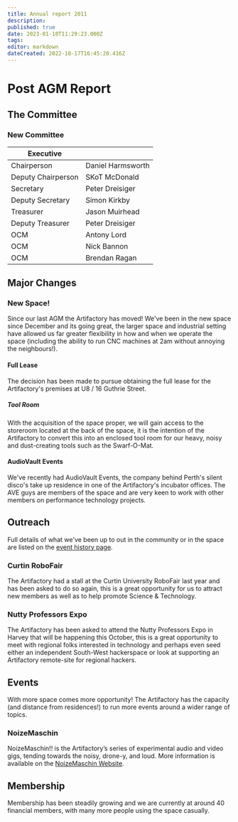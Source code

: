 ```yaml
---
title: Annual report 2011
description: 
published: true
date: 2023-01-10T11:29:23.000Z
tags: 
editor: markdown
dateCreated: 2022-10-17T16:45:20.416Z
---
```


# Post AGM Report

## The Committee

### New Committee

| Executive          |                   |
|--------------------|-------------------|
| Chairperson        | Daniel Harmsworth |
| Deputy Chairperson | SKoT McDonald     |
| Secretary          | Peter Dreisiger   |
| Deputy Secretary   | Simon Kirkby      |
| Treasurer          | Jason Muirhead    |
| Deputy Treasurer   | Peter Dreisiger   |
| OCM                | Antony Lord       |
| OCM                | Nick Bannon       |
| OCM                | Brendan Ragan     |

## Major Changes

### New Space!

Since our last AGM the Artifactory has moved! We've been in the new space since December and its going great, the larger space and industrial setting have allowed us far greater flexibility in how and when we operate the space (including the ability to run CNC machines at 2am without annoying the neighbours!).

#### Full Lease

The decision has been made to pursue obtaining the full lease for the Artifactory's premises at U8 / 16 Guthrie Street.

##### Tool Room

With the acquisition of the space proper, we will gain access to the storeroom located at the back of the space, it is the intention of the Artifactory to convert this into an enclosed tool room for our heavy, noisy and dust-creating tools such as the Swarf-O-Mat.

#### AudioVault Events

We've recently had AudioVault Events, the company behind Perth's silent disco's take up residence in one of the Artifactory's incubator offices. The AVE guys are members of the space and are very keen to work with other members on performance technology projects.

## Outreach

Full details of what we've been up to out in the community or in the space are listed on the [event history page](/artifactory_events_history).

### Curtin RoboFair

The Artifactory had a stall at the Curtin University RoboFair last year and has been asked to do so again, this is a great opportunity for us to attract new members as well as to help promote Science & Technology.

### Nutty Professors Expo

The Artifactory has been asked to attend the Nutty Professors Expo in Harvey that will be happening this October, this is a great opportunity to meet with regional folks interested in technology and perhaps even seed either an independent South-West hackerspace or look at supporting an Artifactory remote-site for regional hackers.

## Events

With more space comes more opportunity! The Artifactory has the capacity (and distance from residences!) to run more events around a wider range of topics.

### NoizeMaschin

NoizeMaschin!! is the Artifactory’s series of experimental audio and video gigs, tending towards the noisy, drone-y, and loud. More information is available on the [NoizeMaschin Website](http://noizemaschin.artifactory.org.au).

## Membership

Membership has been steadily growing and we are currently at around 40 financial members, with many more people using the space casually.
